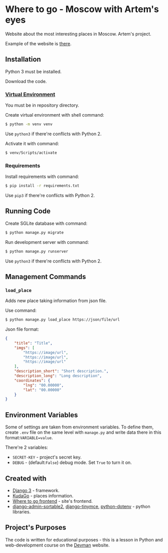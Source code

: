 # Where to go - Moscow with Artem's eyes

Website about the most interesting places in Moscow. Artem's project.

Example of the website is [there](http://maradz09.pythonanywhere.com/).

## Installation

Python 3 must be installed.

Download the code.

### [Virtual Environment](https://docs.python.org/3/library/venv.html)

You must be in repository directory.

Create virtual environment with shell command:
```bash
$ python -m venv venv
```
Use `python3` if there're conflicts with Python 2.

Activate it with command:
```bash
$ venv/Scripts/activate
```

### Requirements

Install requirements with command:
```bash
$ pip install -r requirements.txt
```
Use `pip3` if there're conflicts with Python 2.

## Running Code

Create SGLite database with command:
```bash
$ python manage.py migrate
```

Run development server with command:
```bash
$ python manage.py runserver
```
Use `python3` if there're conflicts with Python 2.

## Management Commands

### `load_place`

Adds new place taking information from json file. 

Use command:
```bash
$ python manage.py load_place https://json/file/url
```

Json file format:
```json
{
    "title": "Title",
    "imgs": [
        "https://image/url",
        "https://image/url",
        "https://image/url"
    ],
    "description_short": "Short description.",
    "description_long": "Long description",
    "coordinates": {
        "lng": "00.00000",
        "lat": "00.00000"
    }
}
```

## Environment Variables

Some of settings are taken from environment variables. To define them, create `.env` file on the same level with `manage.py` and write data there in this format:`VARIABLE=value`.

There're 2 variables:
- `SECRET-KEY` - project's secret key.
- `DEBUG` - (default:`False`) debug mode. Set `True` to turn it on.

## Created with

- [Django 3](https://www.djangoproject.com/) - framework.
- [KudaGo](https://kudago.com/) - places information.
- [Where to go frontend](https://github.com/devmanorg/where-to-go-frontend/) - site's frontend.
- [django-admin-sortable2](https://pypi.org/project/django-admin-sortable2/), [django-tinymce](https://github.com/aljosa/django-tinymce), [python-dotenv](https://pypi.org/project/python-dotenv/) - python libraries.

## Project's Purposes

The code is written for educational purposes - this is a lesson in Python and web-development course on the [Devman](https://dvmn.org/) website.
